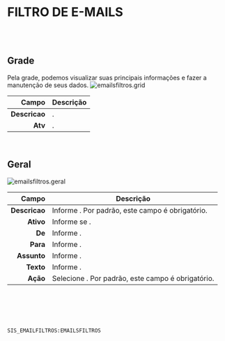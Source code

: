 # FILTRO DE E-MAILS
<br>
<br>

## Grade
Pela grade, podemos visualizar suas principais informações e fazer a manutenção de seus dados.
![emailsfiltros.grid](https://raw.githubusercontent.com/netforcews/docs-siscom/master/geral/imagens/emailsfiltros.grid.png)

Campo | Descrição
--:|---
**Descricao** | .
**Atv** | .
<br>

## Geral
![emailsfiltros.geral](https://raw.githubusercontent.com/netforcews/docs-siscom/master/geral/imagens/emailsfiltros.geral.png)

Campo | Descrição
--:|---
**Descricao** | Informe . Por padrão, este campo é obrigatório.
**Ativo** | Informe se .
**De** | Informe .
**Para** | Informe .
**Assunto** | Informe .
**Texto** | Informe .
**Ação** | Selecione . Por padrão, este campo é obrigatório.
<br>
<br>
<br>
<br>

```SIS_EMAILFILTROS:EMAILSFILTROS```
